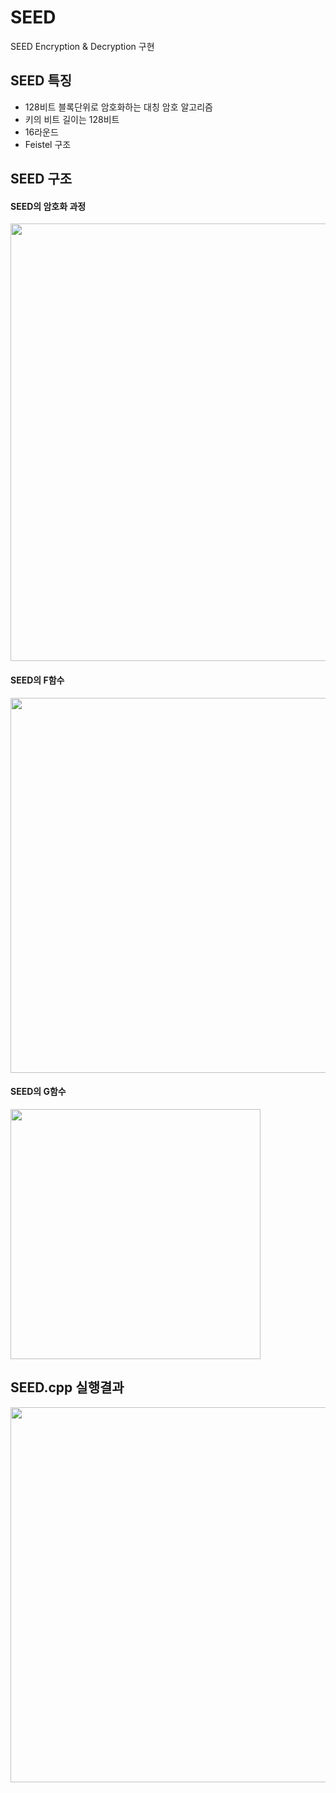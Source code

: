 # SEED
SEED Encryption & Decryption 구현

## SEED 특징
- 128비트 블록단위로 암호화하는 대칭 암호 알고리즘
- 키의 비트 길이는 128비트
- 16라운드
- Feistel 구조

## SEED 구조
#### SEED의 암호화 과정
<img src='https://user-images.githubusercontent.com/68969252/95681658-1e2fd180-0c1c-11eb-8d26-2851c23195ab.png' width='700'>

#### SEED의 F함수
<img src='https://user-images.githubusercontent.com/68969252/95681672-2e47b100-0c1c-11eb-83a9-4205fb7e10e6.png' width='600'>

#### SEED의 G함수
<img src='https://user-images.githubusercontent.com/68969252/95681679-3869af80-0c1c-11eb-971c-94f6ac5a3e76.png' width='400'>

## SEED.cpp 실행결과
<img src='https://user-images.githubusercontent.com/68969252/95681595-b5485980-0c1b-11eb-87de-d1dbfe3473c2.png' width='600'>
